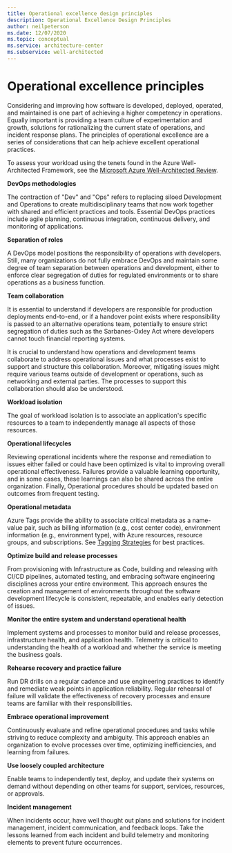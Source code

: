 ```yaml
---
title: Operational excellence design principles
description: Operational Excellence Design Principles
author: neilpeterson
ms.date: 12/07/2020
ms.topic: conceptual
ms.service: architecture-center
ms.subservice: well-architected
---
```


# Operational excellence principles

Considering and improving how software is developed, deployed, operated, and maintained is one part of achieving a higher competency in operations. Equally important is providing a team culture of experimentation and growth, solutions for rationalizing the current state of operations, and incident response plans. The principles of operational excellence are a series of considerations that can help achieve excellent operational practices.

To assess your workload using the tenets found in the Azure Well-Architected Framework, see the [Microsoft Azure Well-Architected Review](/assessments/?id=azure-architecture-review&mode=pre-assessment).

<a id="methodologies">**DevOps methodologies**</a>

The contraction of "Dev" and "Ops" refers to replacing siloed Development and Operations to create multidisciplinary teams that now work together with shared and efficient practices and tools. Essential DevOps practices include agile planning, continuous integration, continuous delivery, and monitoring of applications.

<a id="roles">**Separation of roles**</a>

A DevOps model positions the responsibility of operations with developers. Still, many organizations do not fully embrace DevOps and maintain some degree of team separation between operations and development, either to enforce clear segregation of duties for regulated environments or to share operations as a business function.

**Team collaboration**

It is essential to understand if developers are responsible for production deployments end-to-end, or if a handover point exists where responsibility is passed to an alternative operations team, potentially to ensure strict segregation of duties such as the Sarbanes-Oxley Act where developers cannot touch financial reporting systems.

It is crucial to understand how operations and development teams collaborate to address operational issues and what processes exist to support and structure this collaboration. Moreover, mitigating issues might require various teams outside of development or operations, such as networking and external parties. The processes to support this collaboration should also be understood.

**Workload isolation**

The goal of workload isolation is to associate an application's specific resources to a team to independently manage all aspects of those resources.

<a id="lifecycles">**Operational lifecycles**</a>

Reviewing operational incidents where the response and remediation to issues either failed or could have been optimized is vital to improving overall operational effectiveness. Failures provide a valuable learning opportunity, and in some cases, these learnings can also be shared across the entire organization. Finally, Operational procedures should be updated based on outcomes from frequent testing.

<a id="metadata">**Operational metadata**</a>

Azure Tags provide the ability to associate critical metadata as a name-value pair, such as billing information (e.g., cost center code), environment information (e.g., environment type), with Azure resources, resource groups, and subscriptions. See [Tagging Strategies](/azure/cloud-adoption-framework/ready/azure-best-practices/naming-and-tagging#naming-and-tagging-strategy)  for best practices.

**Optimize build and release processes**

From provisioning with Infrastructure as Code, building and releasing with CI/CD pipelines, automated testing, and embracing software engineering disciplines across your entire environment. This approach ensures the creation and management of environments throughout the software development lifecycle is consistent, repeatable, and enables early detection of issues.

**Monitor the entire system and understand operational health**

Implement systems and processes to monitor build and release processes, infrastructure health, and application health. Telemetry is critical to understanding the health of a workload and whether the service is meeting the business goals.

**Rehearse recovery and practice failure**

Run DR drills on a regular cadence and use engineering practices to identify and remediate weak points in application reliability. Regular rehearsal of failure will validate the effectiveness of recovery processes and ensure teams are familiar with their responsibilities.

**Embrace operational improvement**

Continuously evaluate and refine operational procedures and tasks while striving to reduce complexity and ambiguity. This approach enables an organization to evolve processes over time, optimizing inefficiencies, and learning from failures.

**Use loosely coupled architecture**

Enable teams to independently test, deploy, and update their systems on demand without depending on other teams for support, services, resources, or approvals.

**Incident management**

When incidents occur, have well thought out plans and solutions for incident management, incident communication, and feedback loops. Take the lessons learned from each incident and build telemetry and monitoring elements to prevent future occurrences. 
